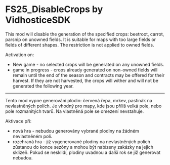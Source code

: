 # FS25_DisableCrops by VidhosticeSDK

This mod will disable the generation of the specified crops: beetroot, carrot, parsnip on unowned fields. It is suitable for maps with too large fields or fields of different shapes. The restriction is not applied to owned fields.

Activation on:
- New game - no selected crops will be generated on any unowned fields.
- game in progress - crops already generated on non-owned fields will remain until the end of the season and contracts may be offered for their harvest. If they are not harvested, the crops will wither and will not be generated the following year.


---

Tento mod vypne generování plodin: červená řepa, mrkev, pastinák na nevlastněných polích. Je vhodný pro mapy, kde jsou příliš velká pole, nebo pole rozmanitých tvarů. Na vlastněná pole se omezení nevstahuje.

Aktivace při:
- nová hra - nebudou generovány vybrané plodiny na žádném nevlastněném poli.
- rozehraná hra - již vygenerované plodiny na nevlastněných polích zůstanou do konce sezóny a mohou být nabízeny zakázky na jejich sklizeň. Pokud se nesklidí, plodiny uvadnou a další rok se již generovat nebudou.

